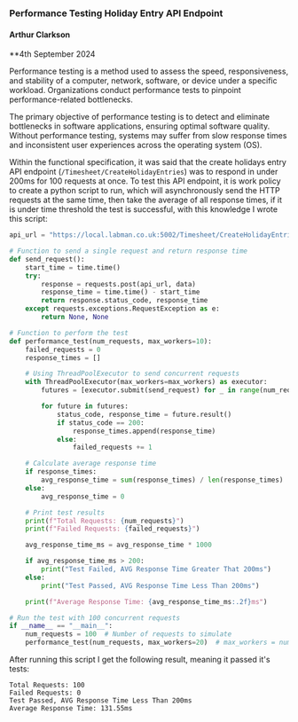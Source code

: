 ### Performance Testing Holiday Entry API Endpoint

#### Arthur Clarkson
**4th September 2024

Performance testing is a method used to assess the speed, responsiveness, and stability of a computer, network, software, or device under a specific workload. Organizations conduct performance tests to pinpoint performance-related bottlenecks.

The primary objective of performance testing is to detect and eliminate bottlenecks in software applications, ensuring optimal software quality. Without performance testing, systems may suffer from slow response times and inconsistent user experiences across the operating system (OS).

Within the functional specification, it was said that the create holidays entry API endpoint (`/Timesheet/CreateHolidayEntries`) was to respond in under 200ms for 100 requests at once. To test this API endpoint, it is work policy to create a python script to run, which will asynchronously send the HTTP requests at the same time, then take the average of all response times, if it is under time threshold the test is successful, with this knowledge I wrote this script:

```python
api_url = "https://local.labman.co.uk:5002/Timesheet/CreateHolidayEntries"

# Function to send a single request and return response time
def send_request():
    start_time = time.time()
    try:
        response = requests.post(api_url, data)
        response_time = time.time() - start_time
        return response.status_code, response_time
    except requests.exceptions.RequestException as e:
        return None, None

# Function to perform the test
def performance_test(num_requests, max_workers=10):
    failed_requests = 0
    response_times = []

    # Using ThreadPoolExecutor to send concurrent requests
    with ThreadPoolExecutor(max_workers=max_workers) as executor:
        futures = [executor.submit(send_request) for _ in range(num_requests)]

        for future in futures:
            status_code, response_time = future.result()
            if status_code == 200:
                response_times.append(response_time)
            else:
                failed_requests += 1

    # Calculate average response time
    if response_times:
        avg_response_time = sum(response_times) / len(response_times)
    else:
        avg_response_time = 0

    # Print test results
    print(f"Total Requests: {num_requests}")
    print(f"Failed Requests: {failed_requests}")

    avg_response_time_ms = avg_response_time * 1000

    if avg_response_time_ms > 200:
        print("Test Failed, AVG Response Time Greater That 200ms")
    else:
        print("Test Passed, AVG Response Time Less Than 200ms")

    print(f"Average Response Time: {avg_response_time_ms:.2f}ms")

# Run the test with 100 concurrent requests
if __name__ == "__main__":
    num_requests = 100  # Number of requests to simulate
    performance_test(num_requests, max_workers=20)  # max_workers = number of concurrent threads
```

After running this script I get the following result, meaning it passed it's tests:

```
Total Requests: 100
Failed Requests: 0
Test Passed, AVG Response Time Less Than 200ms
Average Response Time: 131.55ms
```
